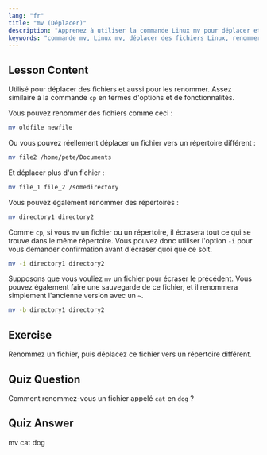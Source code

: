 ```yaml
---
lang: "fr"
title: "mv (Déplacer)"
description: "Apprenez à utiliser la commande Linux mv pour déplacer et renommer des fichiers/répertoires. Comprenez ses options et prévenez les écrasements. Commencez votre parcours Linux !"
keywords: "commande mv, Linux mv, déplacer des fichiers Linux, renommer des fichiers Linux, tutoriel Linux, débutant, guide Linux"
---
```


## Lesson Content

Utilisé pour déplacer des fichiers et aussi pour les renommer. Assez similaire à la commande `cp` en termes d'options et de fonctionnalités.

Vous pouvez renommer des fichiers comme ceci :

```bash
mv oldfile newfile
```

Ou vous pouvez réellement déplacer un fichier vers un répertoire différent :

```bash
mv file2 /home/pete/Documents
```

Et déplacer plus d'un fichier :

```bash
mv file_1 file_2 /somedirectory
```

Vous pouvez également renommer des répertoires :

```bash
mv directory1 directory2
```

Comme `cp`, si vous `mv` un fichier ou un répertoire, il écrasera tout ce qui se trouve dans le même répertoire. Vous pouvez donc utiliser l'option `-i` pour vous demander confirmation avant d'écraser quoi que ce soit.

```bash
mv -i directory1 directory2
```

Supposons que vous vouliez `mv` un fichier pour écraser le précédent. Vous pouvez également faire une sauvegarde de ce fichier, et il renommera simplement l'ancienne version avec un `~`.

```bash
mv -b directory1 directory2
```

## Exercise

Renommez un fichier, puis déplacez ce fichier vers un répertoire différent.

## Quiz Question

Comment renommez-vous un fichier appelé `cat` en `dog` ?

## Quiz Answer

mv cat dog
